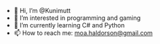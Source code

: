 - 👋 Hi, I’m @Kunimutt
- 👀 I’m interested in programming and gaming
- 🌱 I’m currently learning C# and Python
- 📫 How to reach me: moa.haldorson@gmail.com

<!---
Kunimutt/Kunimutt is a ✨ special ✨ repository because its `README.md` (this file) appears on your GitHub profile.
You can click the Preview link to take a look at your changes.
--->
